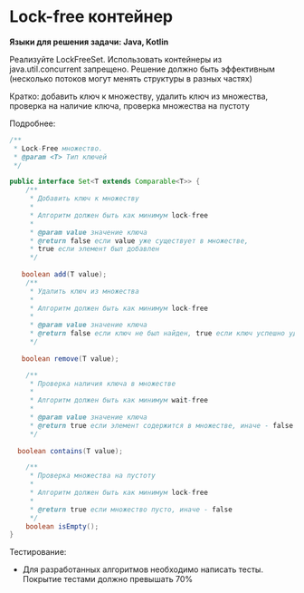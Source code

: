 # Lock-free контейнер

**Языки для решения задачи: Java, Kotlin**

Реализуйте LockFreeSet. Использовать контейнеры из java.util.concurrent запрещено. Решение должно быть эффективным (несколько потоков могут менять структуры в разных частях)

Кратко: добавить ключ к множеству, удалить ключ из множества, проверка на наличие ключа, проверка множества на пустоту

Подробнее:

```java
/**
 * Lock-Free множество.
 * @param <T> Тип ключей
 */

public interface Set<T extends Comparable<T>> {
    /**
     * Добавить ключ к множеству
     *
     * Алгоритм должен быть как минимум lock-free
     *
     * @param value значение ключа
     * @return false если value уже существует в множестве,
     * true если элемент был добавлен
     */
   
   boolean add(T value);
    /**
     * Удалить ключ из множества
     *
     * Алгоритм должен быть как минимум lock-free
     *
     * @param value значение ключа
     * @return false если ключ не был найден, true если ключ успешно удален
     */
   
   boolean remove(T value);

    /**
     * Проверка наличия ключа в множестве
     *
     * Алгоритм должен быть как минимум wait-free
     *
     * @param value значение ключа
     * @return true если элемент содержится в множестве, иначе - false
     */
  
  boolean contains(T value);

    /**
     * Проверка множества на пустоту
     *
     * Алгоритм должен быть как минимум lock-free
     *
     * @return true если множество пусто, иначе - false
     */
    boolean isEmpty();
}
```

Тестирование:
* Для разработанных алгоритмов необходимо написать тесты. Покрытие тестами должно превышать 70%
